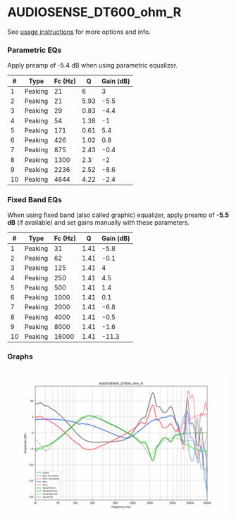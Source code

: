 # AUDIOSENSE_DT600_ohm_R
See [usage instructions](https://github.com/jaakkopasanen/AutoEq#usage) for more options and info.

### Parametric EQs
Apply preamp of -5.4 dB when using parametric equalizer.

|   # | Type    |   Fc (Hz) |    Q |   Gain (dB) |
|-----|---------|-----------|------|-------------|
|   1 | Peaking |        21 | 6    |         3   |
|   2 | Peaking |        21 | 5.93 |        -5.5 |
|   3 | Peaking |        29 | 0.83 |        -4.4 |
|   4 | Peaking |        54 | 1.38 |        -1   |
|   5 | Peaking |       171 | 0.61 |         5.4 |
|   6 | Peaking |       426 | 1.02 |         0.8 |
|   7 | Peaking |       875 | 2.43 |        -0.4 |
|   8 | Peaking |      1300 | 2.3  |        -2   |
|   9 | Peaking |      2236 | 2.52 |        -8.6 |
|  10 | Peaking |      4644 | 4.22 |        -2.4 |

### Fixed Band EQs
When using fixed band (also called graphic) equalizer, apply preamp of **-5.5 dB** (if available) and set gains manually with these parameters.

|   # | Type    |   Fc (Hz) |    Q |   Gain (dB) |
|-----|---------|-----------|------|-------------|
|   1 | Peaking |        31 | 1.41 |        -5.8 |
|   2 | Peaking |        62 | 1.41 |        -0.1 |
|   3 | Peaking |       125 | 1.41 |         4   |
|   4 | Peaking |       250 | 1.41 |         4.5 |
|   5 | Peaking |       500 | 1.41 |         1.4 |
|   6 | Peaking |      1000 | 1.41 |         0.1 |
|   7 | Peaking |      2000 | 1.41 |        -6.8 |
|   8 | Peaking |      4000 | 1.41 |        -0.5 |
|   9 | Peaking |      8000 | 1.41 |        -1.6 |
|  10 | Peaking |     16000 | 1.41 |       -11.3 |

### Graphs
![](./AUDIOSENSE_DT600_ohm_R.png)
